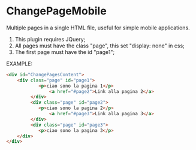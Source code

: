 # ChangePageMobile
Multiple pages in a single HTML file, useful for simple mobile applications.

1) This plugin requires JQuery;
2) All pages must have the class "page", this set "display: none" in css;
3) The first page must have the id "page1";



EXAMPLE:
```html
<div id="ChangePagesContent">
	<div class="page" id="page1">
        	<p>ciao sono la pagina 1</p>
                <a href="#page2">Link alla pagina 2</a>
         </div>
         <div class="page" id="page2">
         	<p>ciao sono la pagina 2</p>
                <a href="#page3">Link alla pagina 3</a>
         </div>
         <div class="page" id="page3">
          	<p>ciao sono la pagina 3</p>
	</div>
</div>
```
